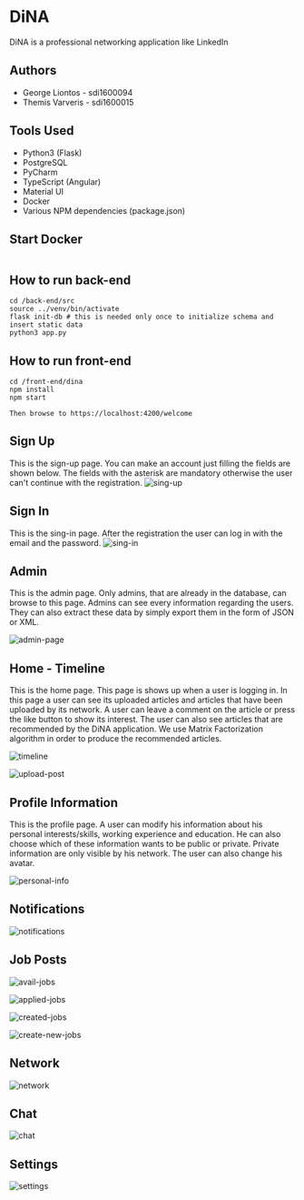# DiNA
DiNA is a professional networking application like LinkedIn

## Authors

- George Liontos - sdi1600094
- Themis Varveris - sdi1600015

## Tools Used

- Python3 (Flask)
- PostgreSQL
- PyCharm
- TypeScript (Angular)
- Material UI
- Docker
- Various NPM dependencies (package.json)

## Start Docker

```
```

## How to run back-end

```
cd /back-end/src
source ../venv/bin/activate
flask init-db # this is needed only once to initialize schema and insert static data
python3 app.py
```

## How to run front-end

```
cd /front-end/dina
npm install
npm start

Then browse to https://localhost:4200/welcome
```


## Sign Up
This is the sign-up page. You can make an account just filling the fields are shown below. The fields with the asterisk are mandatory otherwise the user can't continue with the registration.
![sing-up](./readme-images/sign-up.png)

## Sign In
This is the sing-in page. After the registration the user can log in with the email and the password.
![sing-in](./readme-images/sign-in.png)

## Admin
This is the admin page. Only admins, that are already in the database, can browse to this page. Admins can see every information regarding the users. They can also extract these data by simply export them in the form of JSON or XML.

![admin-page](./readme-images/admin.png)

## Home - Timeline

This is the home page. This page is shows up when a user is logging in. In this page a user can see its uploaded articles and articles that have been uploaded by its network. A user can leave a comment on the article or press the like button to show its interest. The user can also see articles that are recommended by the DiNA application. We use Matrix Factorization algorithm in order to produce the recommended articles.

![timeline](./readme-images/timeline.png)

![upload-post](./readme-images/upload-post.png)

## Profile Information

This is the profile page. A user can modify his information about his personal interests/skills, working experience and education. He can also choose which of these information wants to be public or private. Private information are only visible by his network. The user can also change his avatar.

![personal-info](./readme-images/personal-info.png)


## Notifications

![notifications](./readme-images/notifications.png)


## Job Posts

![avail-jobs](./readme-images/avail-jobs.png)

![applied-jobs](./readme-images/applied-jobs.png)

![created-jobs](./readme-images/created-jobs.png)

![create-new-jobs](./readme-images/create-new-jobs.png)


## Network

![network](./readme-images/network.png)

## Chat

![chat](./readme-images/chat.png)


## Settings

![settings](./readme-images/settings.png)



